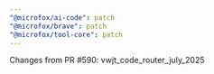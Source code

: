 ```yaml
---
"@microfox/ai-code": patch
"@microfox/brave": patch
"@microfox/tool-core": patch
---
```


Changes from PR #590: vwjt_code_router_july_2025
